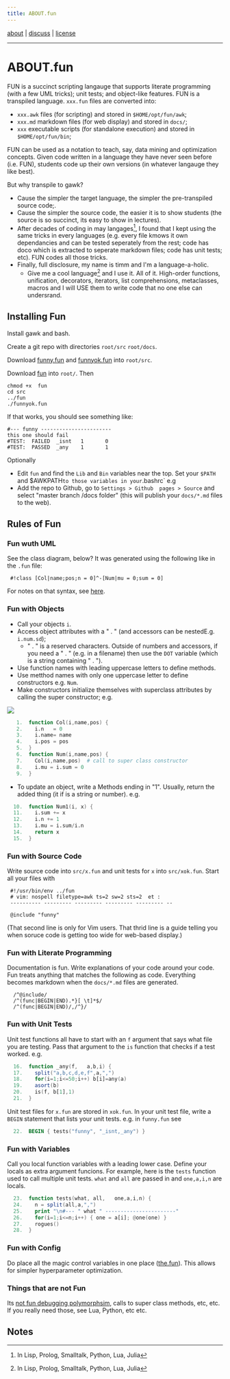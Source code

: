 ```yaml
---
title: ABOUT.fun
---
```


 [about](/fun/ABOUT) |   [discuss](http://github.com/timm/fun/issues) | [license](/fun/LICENSE)<br>

----

# ABOUT.fun

FUN is a succinct scripting langauge that supports literate programming (with a few UML tricks); unit tests;
and object-like features.
FUN is a transpiled language.
 `xxx.fun` files are converted into:

- `xxx.awk` files (for scripting) and stored in `$HOME/opt/fun/awk`;
- `xxx.md` markdown files (for web display) and stored in `docs/`;
- `xxx` executable scripts (for standalone execution) and stored in `$HOME/opt/fun/bin`;

FUN  can be used as a notation to teach, say, data mining and optimization
concepts.
Given code written in a language they have never seen before (i.e. FUN), students
code up their own versions (in whatever langauge they like best).

But why transpile to gawk?

- Cause the simpler the  target language, the simpler the pre-transpiled source code;.
- Cause the simpler the source code, the easier it is to show students (the source is so succinct, its easy to show in lectures).
- After decades of coding in may langages[^note], I found that I kept using the same tricks in every languages (e.g.
  every file kmows it own dependancies and can be tested seperately from the rest; code has doco which is extracted to seperate
  markdown files; code has unit tests; etc).
  FUN codes all those tricks.
- Finally, full disclosure, my name is timm and I'm a language-a-holic. 
     - Give me a cool language[^note]
  and I use it. All of it. 
  High-order functions, unification, decorators, iterators,
  list comprehensions, metaclasses, macros
  and I will USE them to write code that no one else can undersrand.
[^note]: In Lisp, Prolog, Smalltalk, Python, Lua, Julia

## Installing Fun

Install gawk and bash.

Create a git repo with directories `root/src` `root/docs`.

Download [funny.fun](https://github.com/timm/fun/blob/master/src/funny.fun)
  and [funnyok.fun](https://github.com/timm/fun/blob/master/src/funnyok.fun) into `root/src`.

Download [fun](https://github.com/timm/fun/blob/master/fun) into `root/`. Then 

```
chmod +x  fun
cd src
../fun
./funnyok.fun
```

If that works, you should see something like:

```
#--- funny -----------------------
this one should fail
#TEST:  FAILED  _isnt   1       0
#TEST:  PASSED  _any    1       1
```

Optionally

-  Edit `fun` and find the `Lib` and `Bin` variables near the top. Set your `$PATH` and
$AWKPATH` to those variables in your `.bashrc` e.g
- Add the repo to Github, go to `Settings > Github  pages > Source`  and select "master branch /docs folder" (this will publish your `docs/*.md` files to the web).

## Rules of Fun

### Fun wuth UML

See the class diagram, below? It was generated using the following like in the `.fun` file:

     #!class [Col|name;pos;n = 0]^-[Num|mu = 0;sum = 0]

For notes on that syntax, see [here](https://github.com/aklump/yuml-cheatsheet).

 
### Fun with Objects

- Call your objects `i`.
- Access object attributes with a  " . " (and accessors can be nestedE.g. `i.num.sd`);
   - " . " is a reserved characters. Outside of numbers and accessors, if you need a " . " (e.g. in a filename)
  then use the `DOT` variable (which is a string containing " . ").
- Use  function names  with leading uppercase letters to define methods.
- Use metthod names with only one uppercase letter to define constructors e.g. `Num`.
- Make constructors initialize themselves with superclass attributes by calling the super constructor; e.g.

<img src="http://yuml.me/diagram/plain;dir:lr/class/[Col|name;pos;n = 0]^-[Num|mu = 0;sum = 0]">

```awk
   1.  function Col(i,name,pos) {
   2.    i.n   = 0
   3.    i.name= name
   4.    i.pos = pos
   5.  }
   6.  function Num(i,name,pos) {
   7.    Col(i,name,pos)  # call to super class constructor
   8.    i.mu = i.sum = 0 
   9.  }
```

- To update an object, write a Methods ending in "1". Usually, return the added thing
(it if is a string or number).  e.g.

```awk
  10.  function Num1(i, x) {
  11.    i.sum += x
  12.    i.n += 1
  13.    i.mu = i.sum/i.n
  14.    return x
  15.  }
```

### Fun with Source Code

Write source code into `src/x.fun` and unit tests for `x` into  `src/xok.fun`. 
Start all your files with

```
 #!/usr/bin/env ../fun
 # vim: nospell filetype=awk ts=2 sw=2 sts=2  et :
 ---------- --------- --------- --------- --------- --

 @include "funny"
```

(That second line is only for Vim users. That thrid line is a guide telling you when soruce code
is getting too wide for web-based display.)

### Fun with Literate  Programming

Documentation is fun. Write explanations of your code around your code. Fun treats anything that matches
the following as code. Everything  becomes markdown when the `docs/*.md` files are generated.

```
  /^@include/              
  /^(func|BEGIN|END).*}[ \t]*$/  
  /^(func|BEGIN|END)/,/^}/ 
```

### Fun with Unit Tests

Unit test functions all have to start with an `f` argument that says what file you are testing. Pass
that argument to the `is` function that checks if a test worked. e.g.

```awk
  16.  function _any(f,   a,b,i) {
  17.    split("a,b,c,d,e,f",a,",")
  18.    for(i=1;i<=50;i++) b[i]=any(a)
  19.    asort(b)
  20.    is(f, b[1],1)
  21.  }
```

Unit test files for `x.fun` are stored in `xok.fun`.
In your unit test file, write a `BEGIN` statement that lists your unit tests. e.g. in `funny.fun` see

```awk
  22.  BEGIN { tests("funny", "_isnt,_any") }
```

### Fun with Variables

Call you local function variables with a leading lower case. Define your locals as extra argument funcions.
For example, here is the `tests` function used to call multiple unit tests. `what` and `all` are passed in and
`one,a,i,n` are locals.

```awk
  23.  function tests(what, all,   one,a,i,n) {
  24.    n = split(all,a,",")
  25.    print "\n#--- " what " -----------------------"
  26.    for(i=1;i<=n;i++) { one = a[i]; @one(one) }
  27.    rogues()
  28.  }
```

### Fun with Config

Do place all the magic control variables in one place ([the.fun](the.fun)). This allows for simpler hyperparameter optimization.

### Things that are not Fun

Its [not fun debugging polymorphsim](https://ieeexplore.ieee.org/document/676735), 
calls to super class methods, etc, etc. If you really 
need those, see Lua, Python, etc etc.


## Notes

